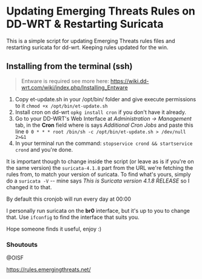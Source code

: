 # Updating Emerging Threats Rules on DD-WRT & Restarting Suricata
This is a simple script for updating Emerging Threats rules files and restarting suricata for dd-wrt. Keeping rules updated for the win.

## Installing from the terminal (ssh)
> Entware is required see more here: https://wiki.dd-wrt.com/wiki/index.php/Installing_Entware

1) Copy et-update.sh in your /opt/bin/ folder and give execute permissions to it `chmod +x /opt/bin/et-update.sh`
2) Install cron on dd-wrt `opkg install cron` if you don't have it already.
3) Go to your DD-WRT's Web Interface at *Administration -> Management* tab, in the **Cron** field where is says *Additional Cron Jobs* and paste this line `0 0 * * * root /bin/sh -c /opt/bin/et-update.sh > /dev/null 2>&1`
4) In your terminal run the command: `stopservice crond && startservice crond` and you're done.

It is important though to change inside the script (or leave as is if you're on the same version) the `suricata-4.1.8` part from the URL we're fetching the rules from, to match your version of suricata. To find what's yours, simply do a `suricata -V` -- mine says *This is Suricata version 4.1.8 RELEASE* so I changed it to that.

By default this cronjob will run every day at 00:00

I personally run suricata on the **br0** interface, but it's up to you to change that. Use `ifconfig` to find the interface that suits you.

Hope someone finds it useful, enjoy :)

### Shoutouts

@OISF

https://rules.emergingthreats.net/
